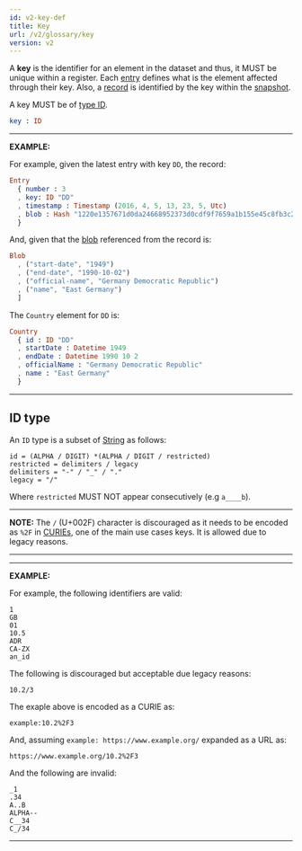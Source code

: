 ```yaml
---
id: v2-key-def
title: Key
url: /v2/glossary/key
version: v2
---
```


A **key** is the identifier for an element in the dataset and thus, it MUST be
unique within a register. Each [entry](/v2/glossary/entry#key) defines what is
the element affected through their key. Also, a [record](/v2/glossary/record) is
identified by the key within the [snapshot](/v2/glossary/snapshot).

A key MUST be of [type ID](#id-type).

```elm
key : ID
```

***
**EXAMPLE:**

For example, given the latest entry with key `DD`, the record:

```elm
Entry
  { number : 3
  , key: ID "DD"
  , timestamp : Timestamp (2016, 4, 5, 13, 23, 5, Utc)
  , blob : Hash "1220e1357671d0da24668952373d0cdf9f7659a1b155e45c8fb3c2f24331e46edc26"
  }
```

And, given that the [blob](/v2/glossary/blob) referenced from the record is:

```elm
Blob
  , ("start-date", "1949")
  , ("end-date", "1990-10-02")
  , ("official-name", "Germany Democratic Republic")
  , ("name", "East Germany")
  ]
```

The `Country` element for `DD` is:

```elm
Country
  { id : ID "DD"
  , startDate : Datetime 1949
  , endDate : Datetime 1990 10 2
  , officialName : "Germany Democratic Republic"
  , name : "East Germany"
  }
```
***

## ID type

An `ID` type is a subset of [String](/v2/datatypes/string) as follows:

```abnf
id = (ALPHA / DIGIT) *(ALPHA / DIGIT / restricted)
restricted = delimiters / legacy
delimiters = "-" / "_" / "."
legacy = "/"
```

Where `restricted` MUST NOT appear consecutively (e.g `a____b`).

***
**NOTE:** The `/` (U+002F) character is discouraged as it needs to be encoded
as `%2F` in [CURIEs](/v2/datatype/curie), one of the main use cases keys. It is
allowed due to legacy reasons.
***

***
**EXAMPLE:**

For example, the following identifiers are valid:

```
1
GB
01
10.5
ADR
CA-ZX
an_id
```

The following is discouraged but acceptable due legacy reasons:

```
10.2/3
```

The exaple above is encoded as a CURIE as:

```
example:10.2%2F3
```

And, assuming `example: https://www.example.org/` expanded as a URL as:

```
https://www.example.org/10.2%2F3
```

And the following are invalid:

```
_1
.34
A..B
ALPHA--
C__34
C_/34
```
***
